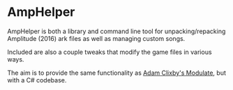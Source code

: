 # AmpHelper
AmpHelper is both a library and command line tool for unpacking/repacking Amplitude (2016) ark files as well as managing custom songs.

Included are also a couple tweaks that modify the game files in various ways.

The aim is to provide the same functionality as [Adam Clixby's Modulate](https://github.com/AdamClixby/Modulate/), but with a C# codebase.
